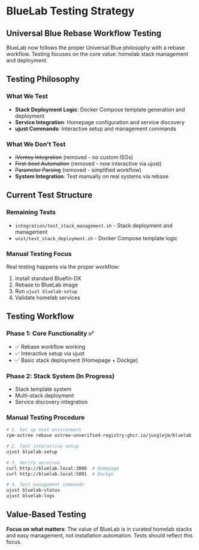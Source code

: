 # BlueLab Testing Strategy

## Universal Blue Rebase Workflow Testing

BlueLab now follows the proper Universal Blue philosophy with a rebase workflow. Testing focuses on the core value: homelab stack management and deployment.

## Testing Philosophy

### What We Test
- **Stack Deployment Logic**: Docker Compose template generation and deployment
- **Service Integration**: Homepage configuration and service discovery
- **ujust Commands**: Interactive setup and management commands

### What We Don't Test
- ~~iVentoy Integration~~ (removed - no custom ISOs)
- ~~First-boot Automation~~ (removed - now interactive via ujust)
- ~~Parameter Parsing~~ (removed - simplified workflow)
- **System Integration**: Test manually on real systems via rebase

## Current Test Structure

### Remaining Tests
- `integration/test_stack_management.sh` - Stack deployment and management
- `unit/test_stack_deployment.sh` - Docker Compose template logic

### Manual Testing Focus
Real testing happens via the proper workflow:
1. Install standard Bluefin-DX
2. Rebase to BlueLab image
3. Run `ujust bluelab-setup`
4. Validate homelab services

## Testing Workflow

### Phase 1: Core Functionality ✅
- ✅ Rebase workflow working
- ✅ Interactive setup via ujust
- ✅ Basic stack deployment (Homepage + Dockge)

### Phase 2: Stack System (In Progress)
- Stack template system
- Multi-stack deployment
- Service discovery integration

### Manual Testing Procedure

```bash
# 1. Set up test environment
rpm-ostree rebase ostree-unverified-registry:ghcr.io/junglejm/bluelab

# 2. Test interactive setup
ujust bluelab-setup

# 3. Verify services
curl http://bluelab.local:3000  # Homepage
curl http://bluelab.local:5001  # Dockge

# 4. Test management commands
ujust bluelab-status
ujust bluelab-logs
```

## Value-Based Testing

**Focus on what matters**: The value of BlueLab is in curated homelab stacks and easy management, not installation automation. Tests should reflect this focus.